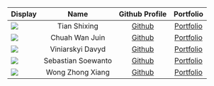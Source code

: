 | Display                                                                                                                                                                                                                                        |        Name        |                 Github Profile                 |                                            Portfolio                                             |
|------------------------------------------------------------------------------------------------------------------------------------------------------------------------------------------------------------------------------------------------|:------------------:|:----------------------------------------------:|:------------------------------------------------------------------------------------------------:|
| ![](https://via.placeholder.com/100.png?text=Photo)                                                                                                                                 |    Tian Shixing    |      [Github](https://github.com/tsx0314)      |    [Portfolio](https://ay2223s2-cs2113-w13-3.github.io/tp/team/tsx0314.html)                     |
| ![](https://via.placeholder.com/100.png?text=Photo)                                                                                                                                                                                            |   Chuah Wan Juin   |      [Github](https://github.com/wanjuin)      |    [Portfolio](https://ay2223s2-cs2113-w13-3.github.io/tp/team/wanjuin.html)                     |
| ![](https://via.placeholder.com/100.png?text=Photo)                                                                                                                                                                                            |  Viniarskyi Davyd  |    [Github](https://github.com/DavidVin357)    |  [Portfolio](https://ay2223s2-cs2113-w13-3.github.io/tp/team/davidvin357.html)                   |
| ![](https://via.placeholder.com/100.png?text=Photo)                                                                                                                                                                                            | Sebastian Soewanto | [Github](https://github.com/SebastianSoewanto) |  [Portfolio](https://ay2223s2-cs2113-w13-3.github.io/tp/team/sebastiansoewanto.html)             |
| ![](https://via.placeholder.com/100.png?text=Photo) |  Wong Zhong Xiang  |  [Github](https://github.com/ZhongXiangWong)   | [Portfolio](https://ay2223s2-cs2113-w13-3.github.io/tp/team/zhongxiangwong.html)                 |
